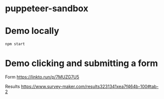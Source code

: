 # puppeteer-sandbox

# Demo locally

`npm start`

# Demo clicking and submitting a form

Form
https://linkto.run/p/7MUZG7U5

Results
https://www.survey-maker.com/results3231341xea7f464b-100#tab-2
